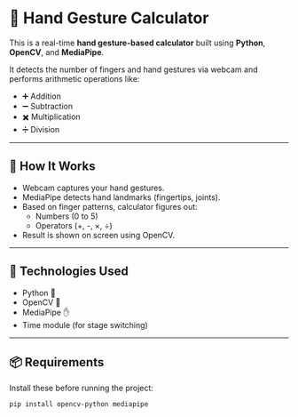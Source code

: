 # 🤖 Hand Gesture Calculator

This is a real-time **hand gesture-based calculator** built using **Python**, **OpenCV**, and **MediaPipe**.

It detects the number of fingers and hand gestures via webcam and performs arithmetic operations like:

- ➕ Addition  
- ➖ Subtraction  
- ✖️ Multiplication  
- ➗ Division  

---

## 🧠 How It Works

- Webcam captures your hand gestures.
- MediaPipe detects hand landmarks (fingertips, joints).
- Based on finger patterns, calculator figures out:
  - Numbers (0 to 5)
  - Operators (+, -, ×, ÷)
- Result is shown on screen using OpenCV.

---

## 📂 Technologies Used

- Python 🐍
- OpenCV 🎥
- MediaPipe ✋
- Time module (for stage switching)

---

## 📦 Requirements

Install these before running the project:

```bash
pip install opencv-python mediapipe
